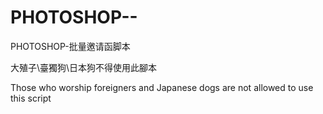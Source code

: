 # PHOTOSHOP--
PHOTOSHOP-批量邀请函脚本


大殖子\臺獨狗\日本狗不得使用此腳本

Those who worship foreigners and Japanese dogs are not allowed to use this script
